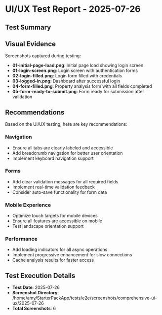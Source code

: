# UI/UX Test Report - 2025-07-26

## Test Summary

## Visual Evidence

Screenshots captured during testing:

- **01-initial-page-load.png**: Initial page load showing login screen
- **01-login-screen.png**: Login screen with authentication forms
- **02-login-filled.png**: Login form filled with credentials
- **03-logged-in.png**: Dashboard after successful login
- **04-form-filled.png**: Property analysis form with all fields completed
- **05-form-ready-to-submit.png**: Form ready for submission after validation
## Recommendations

Based on the UI/UX testing, here are key recommendations:

### Navigation

- Ensure all tabs are clearly labeled and accessible
- Add breadcrumb navigation for better user orientation
- Implement keyboard navigation support

### Forms

- Add clear validation messages for all required fields
- Implement real-time validation feedback
- Consider auto-save functionality for form data

### Mobile Experience

- Optimize touch targets for mobile devices
- Ensure all features are accessible on mobile
- Test landscape orientation support

### Performance

- Add loading indicators for all async operations
- Implement progressive enhancement for slow connections
- Cache analysis results for faster access

## Test Execution Details

- **Test Date**: 2025-07-26
- **Screenshot Directory**: /home/amy/StarterPackApp/tests/e2e/screenshots/comprehensive-ui-ux/2025-07-26
- **Total Screenshots**: 6

